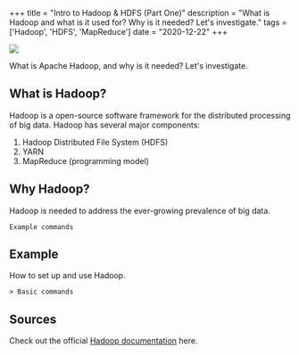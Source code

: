 +++
title = "Intro to Hadoop & HDFS (Part One)"
description = "What is Hadoop and what is it used for? Why is it needed? Let's investigate."
tags = ['Hadoop', 'HDFS', 'MapReduce']
date = "2020-12-22"
+++

![](/../images/hadoop-logo.png)

What is Apache Hadoop, and why is it needed? Let's investigate.


## What is Hadoop?

Hadoop is a open-source software framework for the distributed processing of big data. Hadoop has several major components:

1. Hadoop Distributed File System (HDFS)
2. YARN
3. MapReduce (programming model)


## Why Hadoop?

Hadoop is needed to address the ever-growing prevalence of big data.

```
Example commands
```


## Example

How to set up and use Hadoop. 

	> Basic commands



## Sources

Check out the official [Hadoop documentation](http://hadoop.apache.org/docs/current/) here.